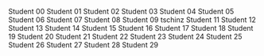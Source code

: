 Student 00
Student 01
Student 02
Student 03
Student 04
Student 05
Student 06
Student 07
Student 08
Student 09
tschinz
Student 11
Student 12
Student 13
Student 14
Student 15
Student 16
Student 17
Student 18
Student 19
Student 20
Student 21
Student 22
Student 23
Student 24
Student 25
Student 26
Student 27
Student 28
Student 29
